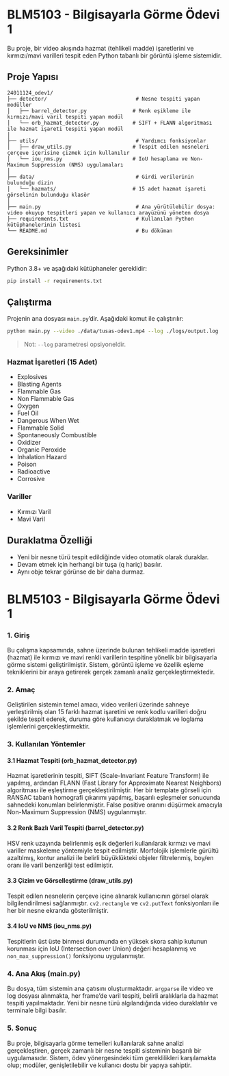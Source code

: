# BLM5103 - Bilgisayarla Görme Ödevi 1
Bu proje, bir video akışında hazmat (tehlikeli madde) işaretlerini ve kırmızı/mavi varilleri tespit eden Python tabanlı bir görüntü işleme sistemidir.
##  Proje Yapısı 

```
24011124_odev1/
├── detector/                             # Nesne tespiti yapan modüller
│   ├── barrel_detector.py               # Renk eşikleme ile kırmızı/mavi varil tespiti yapan modül
│   └── orb_hazmat_detector.py           # SIFT + FLANN algoritması ile hazmat işareti tespiti yapan modül
│
├── utils/                                # Yardımcı fonksiyonlar
│   ├── draw_utils.py                    # Tespit edilen nesneleri çerçeve içerisine çizmek için kullanılır
│   └── iou_nms.py                       # IoU hesaplama ve Non-Maximum Suppression (NMS) uygulamaları
│
├── data/                                 # Girdi verilerinin bulunduğu dizin
│   └── hazmats/                         # 15 adet hazmat işareti görselinin bulunduğu klasör
│
├── main.py                               # Ana yürütülebilir dosya: video okuyup tespitleri yapan ve kullanıcı arayüzünü yöneten dosya
├── requirements.txt                      # Kullanılan Python kütüphanelerinin listesi
└── README.md                             # Bu döküman
```

## Gereksinimler

Python 3.8+ ve aşağıdaki kütüphaneler gereklidir:

```bash
pip install -r requirements.txt
```

## Çalıştırma

Projenin ana dosyası `main.py`’dir. Aşağıdaki komut ile çalıştırılır:

```bash
python main.py --video ./data/tusas-odev1.mp4 --log ./logs/output.log
```

> Not: `--log` parametresi opsiyoneldir.

### Hazmat İşaretleri (15 Adet)
- Explosives
- Blasting Agents
- Flammable Gas
- Non Flammable Gas
- Oxygen
- Fuel Oil
- Dangerous When Wet
- Flammable Solid
- Spontaneously Combustible
- Oxidizer
- Organic Peroxide
- Inhalation Hazard
- Poison
- Radioactive
- Corrosive

### Variller
- Kırmızı Varil
- Mavi Varil

## Duraklatma Özelliği
- Yeni bir nesne türü tespit edildiğinde video otomatik olarak duraklar.
- Devam etmek için herhangi bir tuşa (q hariç) basılır.
- Aynı obje tekrar görünse de bir daha durmaz.

# BLM5103 - Bilgisayarla Görme Ödevi 1

### 1. Giriş
Bu çalışma kapsamında, sahne üzerinde bulunan tehlikeli madde işaretleri (hazmat) ile kırmızı ve mavi renkli varillerin tespitine yönelik bir bilgisayarla görme sistemi geliştirilmiştir. Sistem, görüntü işleme ve özellik eşleme tekniklerini bir araya getirerek gerçek zamanlı analiz gerçekleştirmektedir.

### 2. Amaç
Geliştirilen sistemin temel amacı, video verileri üzerinde sahneye yerleştirilmiş olan 15 farklı hazmat işaretini ve renk kodlu varilleri doğru şekilde tespit ederek, duruma göre kullanıcıyı duraklatmak ve loglama işlemlerini gerçekleştirmektir.

### 3. Kullanılan Yöntemler

#### 3.1 Hazmat Tespiti (orb_hazmat_detector.py)
Hazmat işaretlerinin tespiti, SIFT (Scale-Invariant Feature Transform) ile yapılmış, ardından FLANN (Fast Library for Approximate Nearest Neighbors) algoritması ile eşleştirme gerçekleştirilmiştir. Her bir template görseli için RANSAC tabanlı homografi çıkarımı yapılmış, başarılı eşleşmeler sonucunda sahnedeki konumları belirlenmiştir. False positive oranını düşürmek amacıyla Non-Maximum Suppression (NMS) uygulanmıştır.

#### 3.2 Renk Bazlı Varil Tespiti (barrel_detector.py)
HSV renk uzayında belirlenmiş eşik değerleri kullanılarak kırmızı ve mavi variller maskeleme yöntemiyle tespit edilmiştir. Morfolojik işlemlerle gürültü azaltılmış, kontur analizi ile belirli büyüklükteki objeler filtrelenmiş, boy/en oranı ile varil benzerliği test edilmiştir.

#### 3.3 Çizim ve Görselleştirme (draw_utils.py)
Tespit edilen nesnelerin çerçeve içine alınarak kullanıcının görsel olarak bilgilendirilmesi sağlanmıştır. `cv2.rectangle` ve `cv2.putText` fonksiyonları ile her bir nesne ekranda gösterilmiştir.

#### 3.4 IoU ve NMS (iou_nms.py)
Tespitlerin üst üste binmesi durumunda en yüksek skora sahip kutunun korunması için IoU (Intersection over Union) değeri hesaplanmış ve `non_max_suppression()` fonksiyonu uygulanmıştır.

### 4. Ana Akış (main.py)
Bu dosya, tüm sistemin ana çatısını oluşturmaktadır. `argparse` ile video ve log dosyası alınmakta, her frame’de varil tespiti, belirli aralıklarla da hazmat tespiti yapılmaktadır. Yeni bir nesne türü algılandığında video duraklatılır ve terminale bilgi basılır.

### 5. Sonuç
Bu proje, bilgisayarla görme temelleri kullanılarak sahne analizi gerçekleştiren, gerçek zamanlı bir nesne tespiti sisteminin başarılı bir uygulamasıdır. Sistem, ödev yönergesindeki tüm gereklilikleri karşılamakta olup; modüler, genişletilebilir ve kullanıcı dostu bir yapıya sahiptir.
